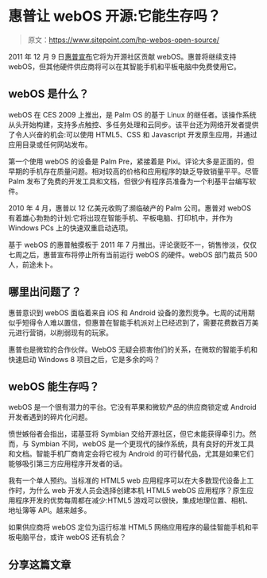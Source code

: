 # 惠普让 webOS 开源:它能生存吗？

> 原文：<https://www.sitepoint.com/hp-webos-open-source/>

2011 年 12 月 9 日[惠普宣布](http://www.hp.com/hpinfo/newsroom/press/2011/111209xa.html)它将为开源社区贡献 webOS。惠普将继续支持 webOS，但其他硬件供应商将可以在其智能手机和平板电脑中免费使用它。

## webOS 是什么？

webOS 在 CES 2009 上推出，是 Palm OS 的基于 Linux 的继任者。该操作系统从头开始构建，支持多点触控、多任务处理和云同步。该平台还为网络开发者提供了令人兴奋的机会:可以使用 HTML5、CSS 和 Javascript 开发原生应用，并通过应用目录或任何网站发布。

第一个使用 webOS 的设备是 Palm Pre，紧接着是 Pixi。评论大多是正面的，但早期的手机存在质量问题。相对较高的价格和应用程序的缺乏导致销量平平。尽管 Palm 发布了免费的开发工具和文档，但很少有程序员准备为一个利基平台编写软件。

2010 年 4 月，惠普以 12 亿美元收购了濒临破产的 Palm 公司。惠普对 webOS 有着雄心勃勃的计划:它将出现在智能手机、平板电脑、打印机中，并作为 Windows PCs 上的快速双重启动选项。

基于 webOS 的惠普触摸板于 2011 年 7 月推出。评论褒贬不一，销售惨淡，仅仅七周之后，惠普宣布将停止所有当前运行 webOS 的硬件。webOS 部门裁员 500 人，前途未卜。

## 哪里出问题了？

惠普意识到 webOS 面临着来自 iOS 和 Android 设备的激烈竞争。七周的试用期似乎短得令人难以置信，但惠普在智能手机派对上已经迟到了，需要花费数百万美元进行营销，以削弱现有的玩家。

惠普也是微软的合作伙伴。WebOS 无疑会损害他们的关系，在微软的智能手机和快速启动 Windows 8 项目之后，它是多余的吗？

## webOS 能生存吗？

webOS 是一个很有潜力的平台。它没有苹果和微软产品的供应商锁定或 Android 开发者遇到的碎片化问题。

愤世嫉俗者会指出，诺基亚将 Symbian 交给开源社区，但它未能获得牵引力。然而，与 Symbian 不同，webOS 是一个更现代的操作系统，具有良好的开发工具和文档。智能手机厂商肯定会将它视为 Android 的可行替代品，尤其是如果它们能够吸引第三方应用程序开发者的话。

我有一个单人预约。当标准的 HTML5 web 应用程序可以在大多数现代设备上工作时，为什么 web 开发人员会选择创建本机 HTML5 webOS 应用程序？原生应用程序开发的优势每周都在减少:HTML5 游戏可以很快，集成地理位置、相机、地址簿等 API。越来越多。

如果供应商将 webOS 定位为运行标准 HTML5 网络应用程序的最佳智能手机和平板电脑平台，或许 webOS 还有机会？

## 分享这篇文章